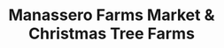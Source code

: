 ---
title: "Manassero Farms Market & Christmas Tree Farms"
url: /irvine/manassero-farms-market-and-christmas-tree-farms/
shop: farm
---